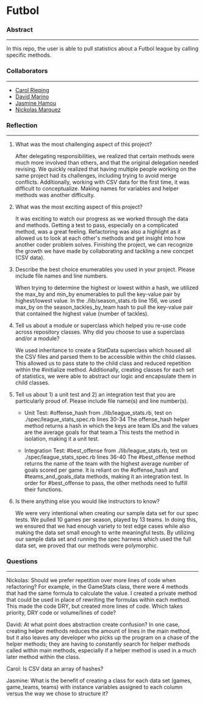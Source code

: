 # Futbol

### **Abstract**
---
In this repo, the user is able to pull statistics about a Futbol league by calling specific methods.

### **Collaborators**
---
- [Carol Rieping](https://github.com/eelektra)
- [David Marino](https://github.com/radsy207)
- [Jasmine Hamou](https://github.com/hamouj)
- [Nickolas Marquez](https://github.com/NickolasAM)

### **Reflection**
---
1. What was the most challenging aspect of this project?

    After delegating responsibilities, we realized that certain methods were much more involved than others, and that the original delegation needed revising. We quickly realized that having multiple people working on the same project had its challenges, including trying to avoid merge conflicts. Additionally, working with CSV data for the first time, it was difficult to conceptualize. Making names for variables and helper methods was another difficulty.

1. What was the most exciting aspect of this project?

    It was exciting to watch our progress as we worked through the data and methods. Getting a test to pass, especially on a complicated method, was a great feeling. Refactoring was also a highlight as it allowed us to look at each other's methods and get insight into how another coder problem solves. Finishing the project, we can recognize the growth we have made by collaborating and tackling a new concpet (CSV data).

1. Describe the best choice enumerables you used in your project. Please include file names and line numbers.

    When trying to determine the highest or lowest within a hash, we utilized the max_by and min_by enumerables to pull the key-value pair by highest/lowest value. In the ./lib/season_stats.rb line 156, we used max_by on the season_tackles_by_team hash to pull the key-value pair that contained the highest value (number of tackles).

1. Tell us about a module or superclass which helped you re-use code across repository classes. Why did you choose to use a superclass and/or a module?

    We used inheritance to create a StatData superclass which housed all the CSV files and parsed them to be accessible within the child classes. This allowed us to pass state to the child class and reduced repetition within the #initialize method. Additionally, creating classes for each set of statistics, we were able to abstract our logic and encapsulate them in child classes.

1. Tell us about 1) a unit test and 2) an integration test that you are particularly proud of. Please include file name(s) and line number(s).

    - Unit Test: #offense_hash from ./lib/league_stats.rb, test on ./spec/league_stats_spec.rb lines 30-34
      The offense_hash helper method returns a hash in which the keys are team IDs and the values are the average goals for that team.a
      This tests the method in isolation, making it a unit test.

    - Integration Test: #best_offense from ./lib/league_stats.rb, test on ./spec/league_stats_spec.rb lines 36-40
      The #best_offense method returns the name of the team with the highest average number of goals scored per game. It is reliant on the #offense_hash and #teams_and_goals_data methods, making it an integration test. In order for #best_offense to pass, the other methods need to fulfill their functions.

1. Is there anything else you would like instructors to know?

    We were very intentional when creating our sample data set for our spec tests. We pulled 10 games per season, played by 13 teams. In doing this, we ensured that we had enough variety to test edge cases while also making the data set small enough to write meaningful tests. By utilizing our sample data set and running the spec harness which used the full data set, we proved that our methods were polymorphic.

### **Questions**
---
Nickolas: Should we prefer repetition over more lines of code when refactoring? For example, in the GameStats class, there were 4 methods that had the same formula to calculate the value. I created a private method that could be used in place of rewriting the formulas within each method. This made the code DRY, but created more lines of code. Which takes priority, DRY code or volume/lines of code?

David: At what point does abstraction create confusion? In one case, creating helper methods reduces the amount of lines in the main method, but it also leaves any developer who picks up the program on a chase of the helper methods; they are having to constantly search for helper methods called within main methods, especially if a helper method is used in a much later method within the class.

Carol: Is CSV data an array of hashes?

Jasmine: What is the benefit of creating a class for each data set (games, game_teams, teams) with instance variables assigned to each column versus the way we chose to structure it?
